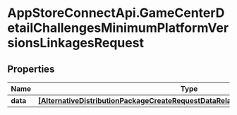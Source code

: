 # AppStoreConnectApi.GameCenterDetailChallengesMinimumPlatformVersionsLinkagesRequest

## Properties

Name | Type | Description | Notes
------------ | ------------- | ------------- | -------------
**data** | [**[AlternativeDistributionPackageCreateRequestDataRelationshipsAppStoreVersionData]**](AlternativeDistributionPackageCreateRequestDataRelationshipsAppStoreVersionData.md) |  | 


